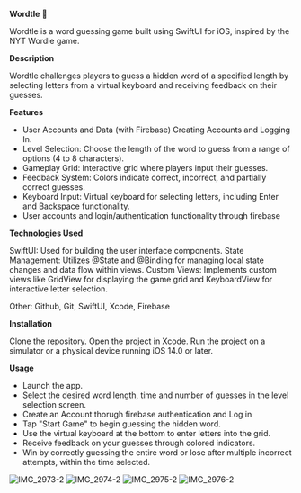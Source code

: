 **Wordtle** 🐢 

Wordtle is a word guessing game built using SwiftUI for iOS, inspired by the NYT Wordle game.

**Description**

Wordtle challenges players to guess a hidden word of a specified length by selecting letters from a virtual keyboard and receiving feedback on their guesses.


**Features**

- User Accounts and Data (with Firebase) Creating Accounts and Logging In. 
- Level Selection: Choose the length of the word to guess from a range of options (4 to 8 characters).
- Gameplay Grid: Interactive grid where players input their guesses.
- Feedback System: Colors indicate correct, incorrect, and partially correct guesses.
- Keyboard Input: Virtual keyboard for selecting letters, including Enter and Backspace functionality.
- User accounts and login/authentication functionality through firebase


**Technologies Used**

SwiftUI: Used for building the user interface components.
State Management: Utilizes @State and @Binding for managing local state changes and data flow within views.
Custom Views: Implements custom views like GridView for displaying the game grid and KeyboardView for interactive letter selection.

Other: Github, Git, SwiftUI, Xcode, Firebase

**Installation**


Clone the repository.
Open the project in Xcode.
Run the project on a simulator or a physical device running iOS 14.0 or later.

**Usage**

- Launch the app.
- Select the desired word length, time and number of guesses in the level selection screen.
- Create an Account thorugh firebase authentication and Log in
- Tap "Start Game" to begin guessing the hidden word.
- Use the virtual keyboard at the bottom to enter letters into the grid.
- Receive feedback on your guesses through colored indicators.
- Win by correctly guessing the entire word or lose after multiple incorrect attempts, within the time selected.

  
  
 
   
  
  

![IMG_2973-2](https://github.com/user-attachments/assets/00a9a8e4-cc93-4f43-86cf-ca2c67c74f5b)
![IMG_2974-2](https://github.com/user-attachments/assets/e94e89eb-314e-40d4-abe5-6edfa2fcd6c4)
![IMG_2975-2](https://github.com/user-attachments/assets/8c7a9aaf-8944-47d7-a138-0d1c18cc39b9)
![IMG_2976-2](https://github.com/user-attachments/assets/d2132588-e786-4b44-8d06-a90a500a99f8)
